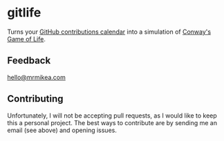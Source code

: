# gitlife

Turns your [GitHub contributions
calendar](https://github.com/blog/1360-introducing-contributions) into a
simulation of [Conway's Game of
Life](http://en.wikipedia.org/wiki/Conway's_Game_of_Life).

## Feedback

<hello@mrmikea.com>

## Contributing

Unfortunately, I will not be accepting pull requests, as I would like to keep this a personal project. The best ways to contribute are by sending me an email (see above) and opening issues.


